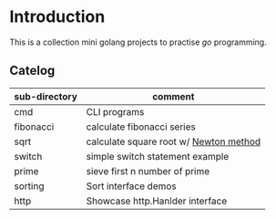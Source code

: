 # Introduction

This is a collection mini golang projects to practise *go* programming.

## Catelog

| sub-directory      | comment                                     |
| ------------------ | --------------------------------------------|
| cmd                | CLI programs                                |
| fibonacci          | calculate fibonacci series                  |
| sqrt               | calculate square root w/ [Newton method][1] |
| switch             | simple switch statement example             |
| prime              | sieve first n number of prime               |
| sorting            | Sort interface demos                        |
| http               | Showcase http.Hanlder interface             |

[1]: https://en.wikipedia.org/wiki/Newton%27s_method
